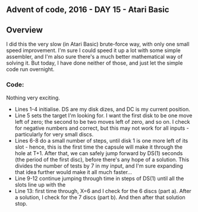 ## Advent of code, 2016 - DAY 15 - Atari Basic

## Overview

I did this the very slow (in Atari Basic) brute-force way, with only one small speed improvement. I'm sure 
I could speed it up a lot with some simple assembler, and I'm also sure there's a much better
mathematical way of solving it. But today, I have done neither of those, and just let the simple
code run overnight.

### Code:

Nothing very exciting.

* Lines 1-4 initialise. DS are my disk dizes, and DC is my current position.
* Line 5 sets the target I'm looking for. I want the first disk to be one move left of zero; the second to be two moves left of
zero, and so on. I check for negative numbers and correct, but this may not work for all inputs - particularly 
for very small discs.
* Lines 6-8 do a small number of steps, until disk 1 is one more left of its slot - hence, this is the first time the capsule
will make it through the hole at T+1. After that, we can safely jump forward by DS(1) seconds (the period
of the first disc), before there's any hope of a solution. This divides the number of tests by 7 in my
input, and I'm sure expanding that idea further would make it all much faster...
* Line 9-12 continue jumping through time in steps of DS(1) until all the slots line up with the 
* Line 13: first time through, X=6 and I check for the 6 discs (part a). After a solution, I check for the 7
discs (part b). And then after that solution stop.
